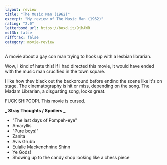 ```yaml
---
layout: review
title: "The Music Man (1962)"
excerpt: "My review of The Music Man (1962)"
rating: "2.0"
letterboxd_url: https://boxd.it/9jhAWR
mst3k: false
rifftrax: false
category: movie-review
---
```


A movie about a gay con man trying to hook up with a lesbian librarian.

Wow, I kind of hate this! If I had directed this movie, it would have ended with the music man crucified in the town square.

I like how they black out the background before ending the scene like it's on stage. The cinematography is hit or miss, depending on the song. The Madam Librarian, a disgusting song, looks great.

FUCK SHIPOOPI. This movie is cursed.

<b>**_ Stray Thoughts / Spoilers _**</b>

- "The last days of Pompeh-eye"
- Amaryllis
- "Pure boys!"
- Zanita
- Avis Grubb
- Eulalie Mackenchnine Shinn
- Ye Gods!
- Showing up to the candy shop looking like a chess piece
